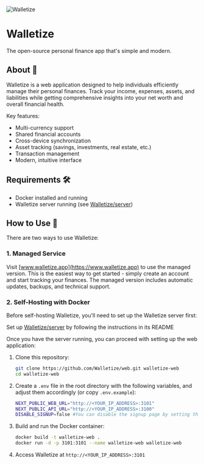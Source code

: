 ![Walletize](/hero-dark.avif)

# Walletize

The open-source personal finance app that's simple and modern.

## About 📝

Walletize is a web application designed to help individuals efficiently manage their personal finances. Track your income, expenses, assets, and liabilities while getting comprehensive insights into your net worth and overall financial health.

Key features:
- Multi-currency support
- Shared financial accounts
- Cross-device synchronization
- Asset tracking (savings, investments, real estate, etc.)
- Transaction management
- Modern, intuitive interface

## Requirements 🛠️

- Docker installed and running
- Walletize server running (see [Walletize/server](https://github.com/Walletize/server))

## How to Use 🚀

There are two ways to use Walletize:

### 1. Managed Service

Visit [www.walletize.app](https://www.walletize.app) to use the managed version. This is the easiest way to get started - simply create an account and start tracking your finances. The managed version includes automatic updates, backups, and technical support.

### 2. Self-Hosting with Docker

Before self-hosting Walletize, you'll need to set up the Walletize server first:

Set up [Walletize/server](https://github.com/Walletize/server) by following the instructions in its README

Once you have the server running, you can proceed with setting up the web application:

1. Clone this repository:
   ```bash
   git clone https://github.com/Walletize/web.git walletize-web
   cd walletize-web
   ```

2. Create a `.env` file in the root directory with the following variables, and adjust them accordingly (or copy `.env.example`):
   ```bash
   NEXT_PUBLIC_WEB_URL="http://<YOUR_IP_ADDRESS>:3101"
   NEXT_PUBLIC_API_URL="http://<YOUR_IP_ADDRESS>:3100"
   DISABLE_SIGNUP=false #You can disable the signup page by setting this to true
   ```

3. Build and run the Docker container:
   ```bash
   docker build -t walletize-web .
   docker run -d -p 3101:3101 --name walletize-web walletize-web
   ```

4. Access Walletize at `http://<YOUR_IP_ADDRESS>:3101`
